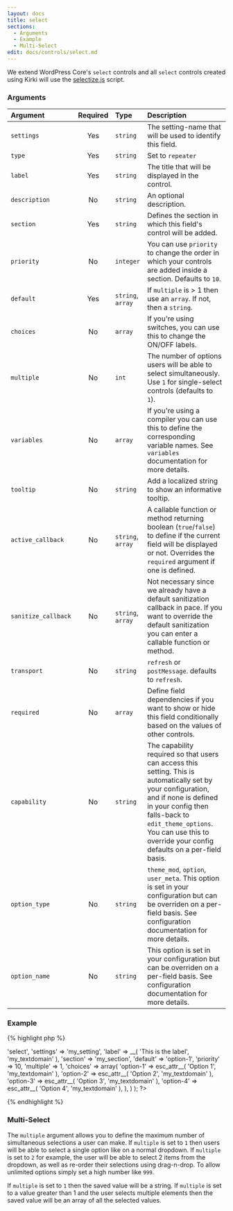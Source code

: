 ```yaml
---
layout: docs
title: select
sections:
  - Arguments
  - Example
  - Multi-Select
edit: docs/controls/select.md
---
```


We extend WordPress Core's `select` controls and all `select` controls created using Kirki will use the [selectize.js](http://brianreavis.github.io/selectize.js/) script.

### Arguments

Argument            | Required | Type              | Description
:------------------ | :------: | :---------------- | :----------
`settings`          | Yes      | `string`          | The setting-name that will be used to identify this field.
`type`              | Yes      | `string`          | Set to `repeater`
`label`             | Yes      | `string`          | The title that will be displayed in the control.
`description`       | No       | `string`          | An optional description.
`section`           | Yes      | `string`          | Defines the section in which this field's control will be added.
`priority`          | No       | `integer`         | You can use `priority` to change the order in which your controls are added inside a section. Defaults to `10`.
`default`           | Yes      | `string`, `array` | If `multiple` is > 1 then use an `array`. If not, then a `string`.
`choices`           | No       | `array`           | If you're using switches, you can use this to change the ON/OFF labels.
`multiple`          | No       | `int`             | The number of options users will be able to select simultaneously. Use `1` for single-select controls (defaults to `1`).
`variables`         | No       | `array`           | If you're using a compiler you can use this to define the corresponding variable names. See `variables` documentation for more details.
`tooltip`           | No       | `string`          | Add a localized string to show an informative tooltip.
`active_callback`   | No       | `string`, `array` | A callable function or method returning boolean (`true`/`false`) to define if the current field will be displayed or not. Overrides the `required` argument if one is defined.
`sanitize_callback` | No       | `string`, `array` | Not necessary since we already have a default sanitization callback in pace. If you want to override the default sanitization you can enter a callable function or method.
`transport`         | No       | `string`          | `refresh` or `postMessage`. defaults to `refresh`.
`required`          | No       | `array`           | Define field dependencies if you want to show or hide this field conditionally based on the values of other controls.
`capability`        | No       | `string`          | The capability required so that users can access this setting. This is automatically set by your configuration, and if none is defined in your config then falls-back to `edit_theme_options`. You can use this to override your config defaults on a per-field basis.
`option_type`       | No       | `string`          | `theme_mod`, `option`, `user_meta`. This option is set in your configuration but can be overriden on a per-field basis. See configuration documentation for more details.
`option_name`       | No       | `string`          | This option is set in your configuration but can be overriden on a per-field basis. See configuration documentation for more details.

### Example

{% highlight php %}
<?php
Kirki::add_field( 'my_config', array(
	'type'        => 'select',
	'settings'    => 'my_setting',
	'label'       => __( 'This is the label', 'my_textdomain' ),
	'section'     => 'my_section',
	'default'     => 'option-1',
	'priority'    => 10,
	'multiple'    => 1,
	'choices'     => array(
		'option-1' => esc_attr__( 'Option 1', 'my_textdomain' ),
		'option-2' => esc_attr__( 'Option 2', 'my_textdomain' ),
		'option-3' => esc_attr__( 'Option 3', 'my_textdomain' ),
		'option-4' => esc_attr__( 'Option 4', 'my_textdomain' ),
	),
) );
?>
{% endhighlight %}

### Multi-Select

The `multiple` argument allows you to define the maximum number of simultaneous selections a user can make.
If `multiple` is set to `1` then users will be able to select a single option like on a normal dropdown.
If `multiple` is set to `2` for example, the user will be able to select 2 items from the dropdown, as well as re-order their selections using drag-n-drop.
To allow unlimited options simply set a high number like `999`.

If `multiple` is set to `1` then the saved value will be a string.
If `multiple` is set to a value greater than 1 and the user selects multiple elements then the saved value will be an array of all the selected values.
